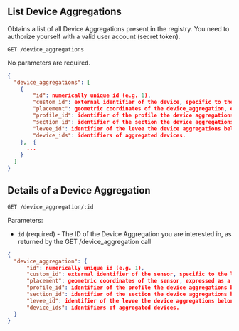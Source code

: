 ## List Device Aggregations

Obtains a list of all Device Aggregations present in the registry. You need to authorize yourself with a valid user account (secret token).

```
GET /device_aggregations
```
No parameters are required.

```json
{
  "device_aggregations": [
    {
        "id": numerically unique id (e.g. 1),
        "custom_id": external identifier of the device, specific to the levee installation setup,
        "placement": geometric coordinates of the device_aggregation, expressed as a GeoJSON data structure,
        "profile_id": identifier of the profile the device aggregations belongs to,
        "section_id": identifier of the section the device aggregations belongs to,
        "levee_id": identifier of the levee the device aggregations belongs to,
        "device_ids": identifiers of aggregated devices.
    },  {
      ...
    }
  ]
}
```

## Details of a Device Aggregation

```
GET /device_aggregation/:id
```

Parameters:

+ `id` (required) - The ID of the Device Aggregation you are interested in, as returned by the GET /device_aggregation call

```json
{
  "device_aggregation": {
      "id": numerically unique id (e.g. 1),
      "custom_id": external identifier of the sensor, specific to the levee installation setup,
      "placement": geometric coordinates of the sensor, expressed as a GeoJSON data structure,
      "profile_id": identifier of the profile the device aggregations belongs to,
      "section_id": identifier of the section the device aggregations belongs to,
      "levee_id": identifier of the levee the device aggregations belongs to,
      "device_ids": identifiers of aggregated devices.
  }
}
```
